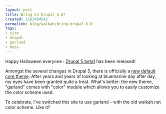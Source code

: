```yaml
--- 
layout: post
title: Bring on Drupal 5.0!
created: 1162404542
permalink: blog/walkah/bring-drupal-5-0
tags: 
- site
- drupal
- garland
- beta
---
```

<p>Happy Halloween everyone : <a href="http://drupal.org/drupal-5.0-beta1">Drupal 5 beta1</a> has been released!</p>
<p>Amongst the several changes in Drupal 5, there is officially a <a href="http://drupal.org/node/91964">new default core theme</a>. After years and years of looking at bluemarine day after day, my eyes have been granted quite a treat. What's better: the new theme, "garland" comes with "color" module which allows you to easily customize the color scheme used.</p>
<p>To celebrate, I've switched this site to use garland - with the old walkah.net color scheme. Like it?</p>

